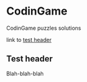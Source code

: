 # CodinGame
CodinGame puzzles solutions

link to [test header](#Test-header)
























## Test header
Blah-blah-blah
